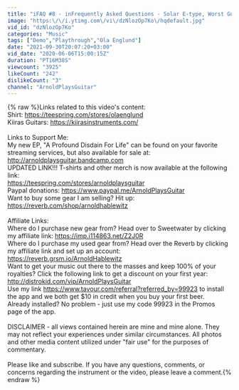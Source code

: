```yaml
---
title: "iFAQ #8 - inFrequently Asked Questions - Solar E-type, Worst Guitar, Kiiras guitars, Devin, and more"
image: "https:\/\/i.ytimg.com\/vi\/dzNlozOp7Ko\/hqdefault.jpg"
vid_id: "dzNlozOp7Ko"
categories: "Music"
tags: ["Demo","Playthrough","Ola Englund"]
date: "2021-09-30T20:07:20+03:00"
vid_date: "2020-06-06T15:00:15Z"
duration: "PT16M38S"
viewcount: "3925"
likeCount: "242"
dislikeCount: "3"
channel: "ArnoldPlaysGuitar"
---
```

{% raw %}Links related to this video's content:<br />Shirt: <a rel="nofollow" target="blank" href="https://teespring.com/stores/olaenglund">https://teespring.com/stores/olaenglund</a><br />Kiiras Guitars: <a rel="nofollow" target="blank" href="https://kiirasinstruments.com/">https://kiirasinstruments.com/</a><br /><br />Links to Support Me: <br />My new EP, &quot;A Profound Disdain For Life&quot; can be found on your favorite streaming services, but also available for sale at: <a rel="nofollow" target="blank" href="http://arnoldplaysguitar.bandcamp.com">http://arnoldplaysguitar.bandcamp.com</a><br />UPDATED LINK!!! T-shirts and other merch is now available at the following link:<br /><a rel="nofollow" target="blank" href="https://teespring.com/stores/arnoldplaysguitar">https://teespring.com/stores/arnoldplaysguitar</a><br />Paypal donations: <a rel="nofollow" target="blank" href="https://www.paypal.me/ArnoldPlaysGuitar">https://www.paypal.me/ArnoldPlaysGuitar</a><br />Want to buy some gear I am selling? Hit up: <a rel="nofollow" target="blank" href="https://reverb.com/shop/arnoldhablewitz">https://reverb.com/shop/arnoldhablewitz</a><br /><br />Affiliate Links:<br />Where do I purchase new gear from? Head over to Sweetwater by clicking my affiliate link: <a rel="nofollow" target="blank" href="https://imp.i114863.net/Z2J0R">https://imp.i114863.net/Z2J0R</a><br />Where do I purchase my used gear from? Head over the Reverb by clicking my affiliate link and set up an account: <a rel="nofollow" target="blank" href="https://reverb.grsm.io/ArnoldHablewitz">https://reverb.grsm.io/ArnoldHablewitz</a> <br />Want to get your music out there to the masses and keep 100% of your royalties? Click the following link to get a discount on your first year: <a rel="nofollow" target="blank" href="http://distrokid.com/vip/ArnoldPlaysGuitar">http://distrokid.com/vip/ArnoldPlaysGuitar</a><br />Use my link <a rel="nofollow" target="blank" href="https://www.tavour.com/referral?referred_by=99923">https://www.tavour.com/referral?referred_by=99923</a> to install the app and we both get $10 in credit when you buy your first beer.<br />Already installed? No problem - just use my code 99923 in the Promos page of the app.<br /><br />DISCLAIMER - all views contained herein are mine and mine alone. They may not reflect your experiences under similar circumstances. All photos and other media content utilized under &quot;fair use&quot; for the purposes of commentary.<br /><br />Please like and subscribe. If you have any questions, comments, or concerns regarding the instrument or the video, please leave a comment.{% endraw %}
